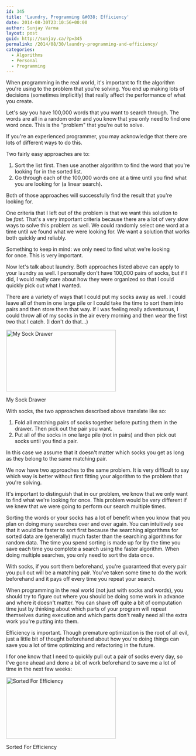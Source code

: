 ```yaml
---
id: 345
title: 'Laundry, Programming &#038; Efficiency'
date: 2014-08-30T23:10:56+00:00
author: Sunjay Varma
layout: post
guid: http://sunjay.ca/?p=345
permalink: /2014/08/30/laundry-programming-and-efficiency/
categories:
  - Algorithms
  - Personal
  - Programming
---
```

When programming in the real world, it's important to fit the algorithm you're using to the problem that you're solving. You end up making lots of decisions (sometimes implicitly) that really affect the performance of what you create.

Let's say you have 100,000 words that you want to search through. The words are all in a random order and you know that you only need to find one word once. This is the "problem" that you're out to solve.

If you're an experienced programmer, you may acknowledge that there are lots of different ways to do this.

Two fairly easy approaches are to:

  1. Sort the list first. Then use another algorithm to find the word that you're looking for in the sorted list.
  2. Go through each of the 100,000 words one at a time until you find what you are looking for (a linear search).

Both of those approaches will successfully find the result that you're looking for.

One criteria that I left out of the problem is that we want this solution to be _fast_. That's a very important criteria because there are a lot of very slow ways to solve this problem as well. We could randomly select one word at a time until we found what we were looking for. We want a solution that works both quickly and reliably.

Something to keep in mind: we only need to find what we're looking for once. This is very important.

Now let's talk about laundry. Both approaches listed above can apply to your laundry as well. I personally don't have 100,000 pairs of socks, but if I did, I would really care about how they were organized so that I could quickly pick out what I wanted.

There are a variety of ways that I could put my socks away as well. I could leave all of them in one large pile or I could take the time to sort them into pairs and then store them that way. If I was feeling really adventurous, I could throw all of my socks in the air every morning and then wear the first two that I catch. (I don't do that&#8230;)

<div id="attachment_346" style="width: 310px" class="wp-caption aligncenter">
  <a href="http://sunjay.ca/wp-content/uploads/2014/08/2014-08-30-19.50.52.jpg"><img class="size-medium wp-image-346" src="http://sunjay.ca/wp-content/uploads/2014/08/2014-08-30-19.50.52-300x168.jpg" alt="My Sock Drawer" width="300" height="168" /></a>
  
  <p class="wp-caption-text">
    My Sock Drawer
  </p>
</div>

With socks, the two approaches described above translate like so:

  1. Fold all matching pairs of socks together before putting them in the drawer. Then pick out the pair you want.
  2. Put all of the socks in one large pile (not in pairs) and then pick out socks until you find a pair.

In this case we assume that it doesn't matter which socks you get as long as they belong to the same matching pair.

We now have two approaches to the same problem. It is very difficult to say which way is better without first fitting your algorithm to the problem that you're solving.

It's important to distinguish that in our problem, we know that we only want to find what we're looking for once. This problem would be very different if we knew that we were going to perform our search multiple times.

Sorting the words or your socks has a lot of benefit when you know that you plan on doing many searches over and over again. You can intuitively see that it would be faster to sort first because the searching algorithms for sorted data are (generally) much faster than the searching algorithms for random data. The time you spend sorting is made up for by the time you save each time you complete a search using the faster algorithm. When doing multiple searches, you only need to sort the data once.

With socks, if you sort them beforehand, you're guaranteed that every pair you pull out will be a matching pair. You've taken some time to do the work beforehand and it pays off every time you repeat your search.

When programming in the real world (not just with socks and words), you should try to figure out where you should be doing some work in advance and where it doesn't matter. You can shave off quite a bit of computation time just by thinking about which parts of your program will repeat themselves during execution and which parts don't really need all the extra work you're putting into them.

Efficiency is important. Though premature optimization is the root of all evil, just a little bit of thought beforehand about how you're doing things can save you a lot of time optimizing and refactoring in the future.

I for one know that I need to quickly pull out a pair of socks every day, so I've gone ahead and done a bit of work beforehand to save me a lot of time in the next few weeks:

<div id="attachment_347" style="width: 310px" class="wp-caption aligncenter">
  <a href="http://sunjay.ca/wp-content/uploads/2014/08/2014-08-30-20.57.20.jpg"><img class="size-medium wp-image-347" src="http://sunjay.ca/wp-content/uploads/2014/08/2014-08-30-20.57.20-300x168.jpg" alt="Sorted For Efficiency" width="300" height="168" /></a>
  
  <p class="wp-caption-text">
    Sorted For Efficiency
  </p>
</div>

&nbsp;